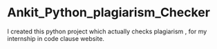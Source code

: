 # Ankit_Python_plagiarism_Checker
I created this python project which actually checks plagiarism , for my internship in code clause website.
